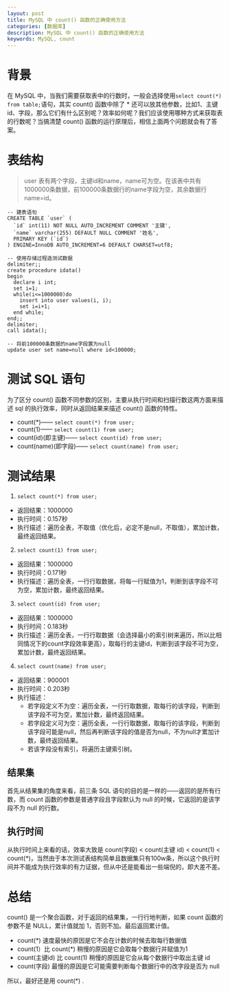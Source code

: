 ```yaml
---
layout: post
title: MySQL 中 count() 函数的正确使用方法
categories: [数据库]
description: MySQL 中 count() 函数的正确使用方法
keywords: MySQL, count
---
```


# 背景
在 MySQL 中，当我们需要获取表中的行数时，一般会选择使用`select count(*) from table;`语句，其实 count() 函数中除了 * 还可以放其他参数，比如1、主键id、字段，那么它们有什么区别呢？效率如何呢？我们应该使用哪种方式来获取表的行数呢？当搞清楚 count() 函数的运行原理后，相信上面两个问题就会有了答案。

# 表结构
> user 表有两个字段，主键id和name，name可为空。在该表中共有1000000条数据，前100000条数据行的name字段为空，其余数据行name=id。

````
-- 建表语句
CREATE TABLE `user` (
  `id` int(11) NOT NULL AUTO_INCREMENT COMMENT '主键',
  `name` varchar(255) DEFAULT NULL COMMENT '姓名',
  PRIMARY KEY (`id`)
) ENGINE=InnoDB AUTO_INCREMENT=6 DEFAULT CHARSET=utf8;

-- 使用存储过程造测试数据
delimiter;;
create procedure idata()
begin 
  declare i int; 
  set i=1; 
  while(i<=1000000)do 
    insert into user values(i, i);
    set i=i+1; 
  end while;
end;;
delimiter;
call idata();

-- 将前100000条数据的name字段置为null
update user set name=null where id<100000;
````

# 测试 SQL 语句
为了区分 count() 函数不同参数的区别，主要从执行时间和扫描行数这两方面来描述 sql 的执行效率，同时从返回结果来描述 count() 函数的特性。

- count(*)—— `select count(*) from user;`
- count(1)—— `select count(1) from user;`
- count(id)(即主键)—— `select count(id) from user;`
- count(name)(即字段)—— `select count(name) from user;`

# 测试结果
1. `select count(*) from user;`
  - 返回结果：1000000
  - 执行时间：0.157秒
  - 执行描述：遍历全表，不取值（优化后，必定不是null，不取值），累加计数，最终返回结果。
2. `select count(1) from user;`
  - 返回结果：1000000
  - 执行时间：0.171秒
  - 执行描述：遍历全表，一行行取数据，将每一行赋值为1，判断到该字段不可为空，累加计数，最终返回结果。
3. `select count(id) from user;`
  - 返回结果：1000000
  - 执行时间：0.183秒
  - 执行描述：遍历全表，一行行取数据（会选择最小的索引树来遍历，所以比相同情况下的count字段效率更高），取每行的主键id，判断到该字段不可为空，累加计数，最终返回结果。
4. `select count(name) from user;`
  - 返回结果：900001
  - 执行时间：0.203秒
  - 执行描述：
      - 若字段定义不为空：遍历全表，一行行取数据，取每行的该字段，判断到该字段不可为空，累加计数，最终返回结果。
      - 若字段定义可为空：遍历全表，一行行取数据，取每行的该字段，判断到该字段可能是null，然后再判断该字段的值是否为null，不为null才累加计数，最终返回结果。
      - 若该字段没有索引，将遍历主键索引树。

## 结果集
首先从结果集的角度来看，前三条 SQL 语句的目的是一样的——返回的是所有行数，而 count 函数的参数是普通字段且字段默认为 null 的时候，它返回的是该字段不为 null 的行数。

## 执行时间
从执行时间上来看的话，效率大致是 count(字段) < count(主键 id) < count(1) < count(*)，当然由于本次测试表结构简单且数据集只有100w条，所以这个执行时间并不能成为执行效率的有力证据，但从中还是能看出一些端倪的，即大差不差。

# 总结
count() 是一个聚合函数，对于返回的结果集，一行行地判断，如果 count 函数的参数不是 NULL，累计值就加 1，否则不加。最后返回累计值。

- count(*) 速度最快的原因是它不会在计数的时候去取每行数据值
- count(1）比 count(*) 稍慢的原因是它会取每个数据行并赋值为1
- count(主键id) 比 count(1) 稍慢的原因是它会从每个数据行中取出主键 id
- count(字段) 最慢的原因是它可能需要判断每个数据行中的改字段是否为 null

所以，最好还是用 count(*) .
